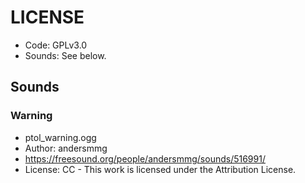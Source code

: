 # LICENSE

- Code: GPLv3.0
- Sounds: See below.

## Sounds

### Warning
- ptol_warning.ogg
- Author: andersmmg
- https://freesound.org/people/andersmmg/sounds/516991/
- License: CC - This work is licensed under the Attribution License.

